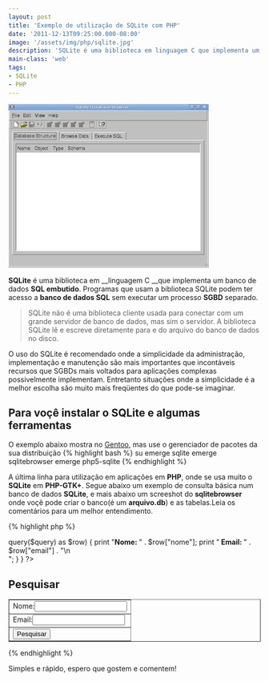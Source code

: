 ```yaml
---
layout: post
title: 'Exemplo de utilização de SQLite com PHP'
date: '2011-12-13T09:25:00.000-08:00'
image: '/assets/img/php/sqlite.jpg'
description: 'SQLite é uma biblioteca em linguagem C que implementa um banco de dados SQL embutido.'
main-class: 'web'
tags:
- SQLite
- PHP
---
```


![Exemplo de utilização de SQLite com PHP](/assets/img/php/sqlite.jpg "Exemplo de utilização de SQLite com PHP")

__SQLite__ é uma biblioteca em __linguagem C __que implementa um banco de dados __SQL embutido__. Programas que usam a biblioteca SQLite podem ter acesso a __banco de dados SQL__ sem executar um processo __SGBD__ separado.

> SQLite não é uma biblioteca cliente usada para conectar com um grande servidor de banco de dados, mas sim o servidor. A biblioteca SQLite lê e escreve diretamente para e do arquivo do banco de dados no disco.

O uso do SQLite é recomendado onde a simplicidade da administração, implementação e manutenção são mais importantes que incontáveis recursos que SGBDs mais voltados para aplicações complexas possivelmente implementam. Entretanto situações onde a simplicidade é a melhor escolha são muito mais freqüentes do que pode-se imaginar.

## Para voçê instalar o SQLite e algumas ferramentas

O exemplo abaixo mostra no [Gentoo](http://www.terminalroot.com.br/tags#gentoo), mas use o gerenciador de pacotes da sua distribuição
{% highlight bash %}
su
emerge sqlite
emerge sqlitebrowser
emerge php5-sqlite
{% endhighlight %}

A última linha para utilização em aplicações em __PHP__, onde se usa muito o __SQLite__ em __PHP-GTK+__. Segue abaixo um exemplo de consulta básica num banco de dados __SQLite__, e mais abaixo um screeshot do __sqlitebrowser__ onde voçê pode criar o banco(é um __arquivo.db__) e as tabelas.Leia os comentários para um melhor entendimento.

{% highlight php %}
<?php
  //condição para iniciar o código
  if(isset($_POST['pesquisar'])){
    //extrair o POST e gerar as variaveis
    extract($_POST);
       /* utilizando o PDO para conectar o SQLite, o arquivo foi pre-criado com a tabela e já há dados inseridos(feito utilizando SQLite Browser com a imagem logo abaixo), não é possível abrir com editor de texto esse arquivo */
    $dbh = new PDO('sqlite:teste.db');
        //loop foreach para exibirmos os valores
    foreach ($dbh->query($query) as $row) {
          print "<b>Nome: </b>" . $row["nome"];
          print "<b> Email: </b>" . $row["email"] . "\n<br />";
        }
  }
?>
<h2>Pesquisar</h2>
<table border="1">
  <form action="" method="post">
    <tr><td>Nome:<input type="text" name="nome" /></td></tr>
    <tr><td>Email:<input type="text" name="email" /></td></tr>
    <tr><td><input type="submit" name="pesquisar" value="Pesquisar"/></td></tr>
</table> 
{% endhighlight %}

Simples e rápido, espero que gostem e comentem!

<script async src="https://pagead2.googlesyndication.com/pagead/js/adsbygoogle.js"></script>

<!-- Informat -->
<ins class="adsbygoogle"
 style="display:block"
 data-ad-client="ca-pub-2838251107855362"
 data-ad-slot="2327980059"
 data-ad-format="auto"
 data-full-width-responsive="true"></ins>

<script>
(adsbygoogle = window.adsbygoogle || []).push({});
</script>

